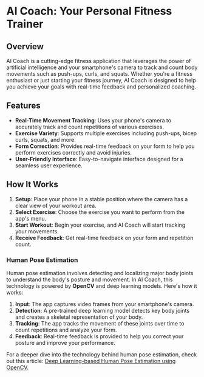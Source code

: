 # AI Coach: Your Personal Fitness Trainer
## Overview

AI Coach is a cutting-edge fitness application that leverages the power of artificial intelligence and your smartphone's camera to track and count body movements such as push-ups, curls, and squats. Whether you're a fitness enthusiast or just starting your fitness journey, AI Coach is designed to help you achieve your goals with real-time feedback and personalized coaching.

## Features
- **Real-Time Movement Tracking**: Uses your phone's camera to accurately track and count repetitions of various exercises.
- **Exercise Variety**: Supports multiple exercises including push-ups, bicep curls, squats, and more.
- **Form Correction**: Provides real-time feedback on your form to help you perform exercises correctly and avoid injuries.
- **User-Friendly Interface**: Easy-to-navigate interface designed for a seamless user experience.

## How It Works
1. **Setup**: Place your phone in a stable position where the camera has a clear view of your workout area.
2. **Select Exercise**: Choose the exercise you want to perform from the app's menu.
3. **Start Workout**: Begin your exercise, and AI Coach will start tracking your movements.
4. **Receive Feedback**: Get real-time feedback on your form and repetition count.

### Human Pose Estimation
Human pose estimation involves detecting and localizing major body joints to understand the body's posture and movement. In AI Coach, this technology is powered by **OpenCV** and deep learning models. Here's how it works:
1. **Input**: The app captures video frames from your smartphone's camera.
2. **Detection**: A pre-trained deep learning model detects key body joints and creates a skeletal representation of your body.
3. **Tracking**: The app tracks the movement of these joints over time to count repetitions and analyze your form.
4. **Feedback**: Real-time feedback is provided to help you correct your posture and improve your performance.

For a deeper dive into the technology behind human pose estimation, check out this article: [Deep Learning-based Human Pose Estimation using OpenCV](https://learnopencv.com/deep-learning-based-human-pose-estimation-using-opencv-cpp-python/).
